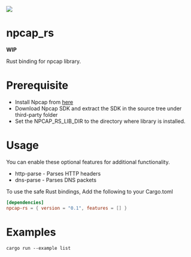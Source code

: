 ![](https://gitlab.subcom.tech/subcom/npcap-rs/badges/main/pipeline.svg)

# npcap_rs

__WIP__

Rust binding for npcap library. 

# Prerequisite

- Install Npcap from [here](https://npcap.com/#download)
- Download Npcap SDK and extract the SDK in the source tree under third-party folder
- Set the NPCAP_RS_LIB_DIR to the directory where library is installed.

# Usage

You can enable these optional features for additional functionality.
- http-parse - Parses HTTP headers
- dns-parse - Parses DNS packets 

To use the safe Rust bindings, Add the following to your Cargo.toml

```toml
[dependencies]
npcap-rs = { version = "0.1", features = [] }
```

# Examples

```
cargo run --example list
```
